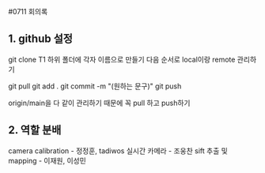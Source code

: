 #0711 회의록

## 1. github 설정
git clone
T1 하위 폴더에 각자 이름으로 만들기
다음 순서로 local이랑 remote 관리하기

git pull
git add .
git commit -m "(원하는 문구)"
git push

origin/main을 다 같이 관리하기 때문에 꼭 pull 하고 push하기

## 2. 역할 분배
camera calibration - 정정훈, tadiwos
실시간 카메라 - 조웅찬
sift 추출 및 mapping - 이재원, 이성민
